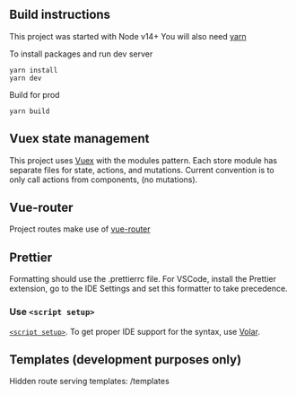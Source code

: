 ## Build instructions

This project was started with Node v14+
You will also need [yarn](https://yarnpkg.com/getting-started/install)

To install packages and run dev server

```
yarn install
yarn dev
```

Build for prod

```
yarn build
```

## Vuex state management

This project uses [Vuex](https://next.vuex.vuejs.org/) with the modules pattern.
Each store module has separate files for state, actions, and mutations.
Current convention is to only call actions from components, (no mutations).

## Vue-router

Project routes make use of [vue-router](https://next.router.vuejs.org/guide/)

## Prettier

Formatting should use the .prettierrc file. For VSCode, install the Prettier extension, go to the IDE Settings and set this formatter to take precedence.

### Use `<script setup>`

[`<script setup>`](https://github.com/vuejs/rfcs/pull/227). To get proper IDE support for the syntax, use [Volar](https://marketplace.visualstudio.com/items?itemName=johnsoncodehk.volar).

## Templates (development purposes only)

Hidden route serving templates: /templates
